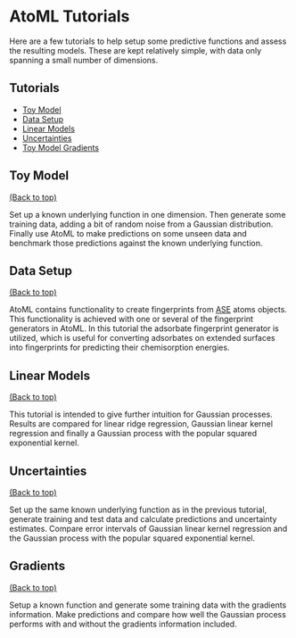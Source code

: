 # AtoML Tutorials

Here are a few tutorials to help setup some predictive functions and assess
the resulting models. These are kept relatively simple, with data only spanning
a small number of dimensions.

## Tutorials

-   [Toy Model](#toy-model)
-   [Data Setup](#data-setup)
-   [Linear Models](#linear-models)
-   [Uncertainties](#uncertainties)
-   [Toy Model Gradients](#gradients)

## Toy Model
[(Back to top)](#atoml-tutorials)

Set up a known underlying function in one dimension. Then generate some
training data, adding a bit of random noise from a Gaussian distribution.
Finally use AtoML to make predictions on some unseen data and benchmark those
predictions against the known underlying function.

## Data Setup
[(Back to top)](#atoml-tutorials)

AtoML contains functionality to create fingerprints from
[ASE](https://wiki.fysik.dtu.dk/ase/) atoms objects. This functionality is
achieved with one or several of the fingerprint generators in AtoML. In this
tutorial the adsorbate fingerprint generator is utilized, which is useful for
converting adsorbates on extended surfaces into fingerprints for predicting
their chemisorption energies.

## Linear Models
[(Back to top)](#atoml-tutorials)

This tutorial is intended to give further intuition for Gaussian processes.
Results are compared for linear ridge regression, Gaussian linear kernel
regression and finally a Gaussian process with the popular squared exponential
kernel.

## Uncertainties
[(Back to top)](#atoml-tutorials)

Set up the same known underlying function as in the previous tutorial, generate
training and test data and calculate predictions and uncertainty estimates.
Compare error intervals of Gaussian linear kernel regression and the Gaussian
process with the popular squared exponential kernel.

## Gradients
[(Back to top)](#atoml-tutorials)

Setup a known function and generate some training data with the gradients
information. Make predictions and compare how well the Gaussian process
performs with and without the gradients information included.
